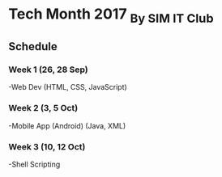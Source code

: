 # Tech Month 2017 <sub>By SIM IT Club</sub>

## Schedule

### Week 1 (26, 28 Sep)
-Web Dev
(HTML, CSS, JavaScript)

### Week 2 (3, 5 Oct)
-Mobile App (Android)
(Java, XML)

### Week 3 (10, 12 Oct)
-Shell Scripting
